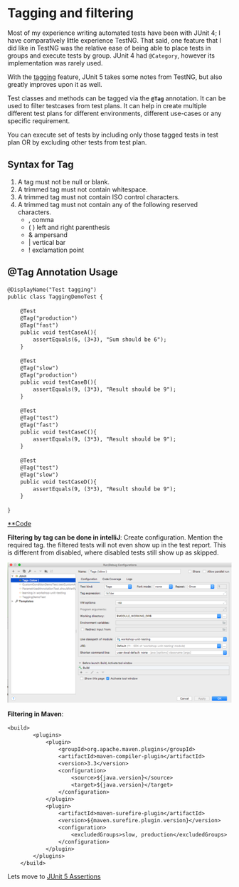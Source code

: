 # Tagging and filtering

Most of my experience writing automated tests have been with JUnit 4; 
I have comparatively little experience TestNG. 
That said, one feature that I did like in TestNG was the relative ease of being able to place tests in groups and
execute tests by group.
JUnit 4 had ```@Category```, however its implementation was rarely used.

With the [tagging](https://junit.org/junit5/docs/current/user-guide/#writing-tests-tagging-and-filtering) 
feature, JUnit 5 takes some notes from TestNG, but also greatly improves upon it as well.


Test classes and methods can be tagged via the **```@Tag```** annotation. It can be used to 
filter testcases from test plans. It can help in create multiple different test plans for 
different environments, different use-cases or any specific requirement. 

You can execute set of tests by including only those tagged tests in test plan OR by excluding other tests from test plan.

## Syntax for Tag
1. A tag must not be null or blank.
2. A trimmed tag must not contain whitespace.
3. A trimmed tag must not contain ISO control characters.
4. A trimmed tag must not contain any of the following reserved characters.
    * , comma
    * ( ) left and right parenthesis
    * & ampersand
    * | vertical bar
    * ! exclamation point
    
    
## @Tag Annotation Usage

```
@DisplayName("Test tagging")
public class TaggingDemoTest {

    @Test
    @Tag("production")
    @Tag("fast")
    public void testCaseA(){
        assertEquals(6, (3+3), "Sum should be 6");
    }

    @Test
    @Tag("slow")
    @Tag("production")
    public void testCaseB(){
        assertEquals(9, (3*3), "Result should be 9");
    }

    @Test
    @Tag("test")
    @Tag("fast")
    public void testCaseC(){
        assertEquals(9, (3*3), "Result should be 9");
    }

    @Test
    @Tag("test")
    @Tag("slow")
    public void testCaseD(){
        assertEquals(9, (3*3), "Result should be 9");
    }

}

```

[**Code](examples/TaggingDemoTest.java)

**Filtering by tag can be done in intelliJ**: Create configuration. Mention the required tag. the filtered tests will 
not even show up in the test report. This is different from disabled, where disabled tests still show up as skipped. 

![](../../../../../../media/TaggingInIntelliJ.png)

**Filtering in Maven**: 

```
<build>
        <plugins>
            <plugin>
                <groupId>org.apache.maven.plugins</groupId>
                <artifactId>maven-compiler-plugin</artifactId>
                <version>3.3</version>
                <configuration>
                    <source>${java.version}</source>
                    <target>${java.version}</target>
                </configuration>
            </plugin>
            <plugin>
                <artifactId>maven-surefire-plugin</artifactId>
                <version>${maven.surefire.plugin.version}</version>
                <configuration>
                    <excludedGroups>slow, production</excludedGroups>
                </configuration>
            </plugin>
        </plugins>
    </build>
```

Lets move to [JUnit 5 Assertions](../assertions/assertions.md)
